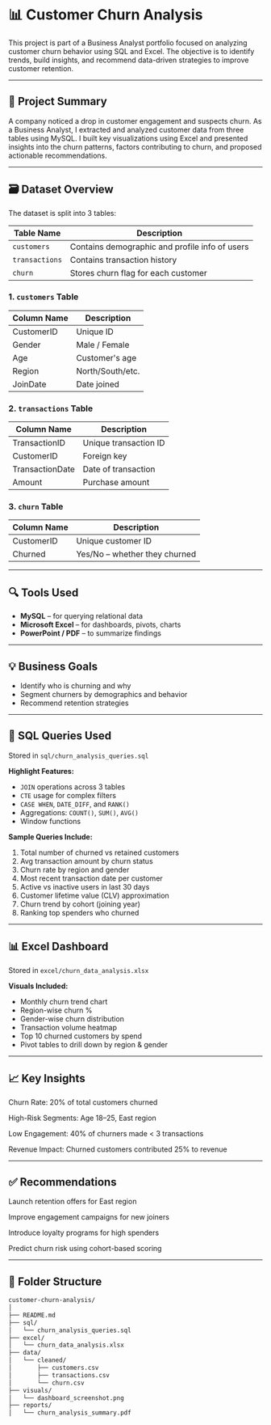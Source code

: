# 📊 Customer Churn Analysis

This project is part of a Business Analyst portfolio focused on analyzing customer churn behavior using SQL and Excel. The objective is to identify trends, build insights, and recommend data-driven strategies to improve customer retention.

---

## 🧠 Project Summary

A company noticed a drop in customer engagement and suspects churn. As a Business Analyst, I extracted and analyzed customer data from three tables using MySQL. I built key visualizations using Excel and presented insights into the churn patterns, factors contributing to churn, and proposed actionable recommendations.

---

## 🗃️ Dataset Overview

The dataset is split into 3 tables:

| Table Name    | Description                                      |
|---------------|--------------------------------------------------|
| `customers`   | Contains demographic and profile info of users   |
| `transactions`| Contains transaction history                     |
| `churn`       | Stores churn flag for each customer              |

### 1. `customers` Table

| Column Name | Description       |
|-------------|-------------------|
| CustomerID  | Unique ID         |
| Gender      | Male / Female     |
| Age         | Customer's age    |
| Region      | North/South/etc.  |
| JoinDate    | Date joined       |

### 2. `transactions` Table

| Column Name      | Description             |
|------------------|-------------------------|
| TransactionID    | Unique transaction ID   |
| CustomerID       | Foreign key             |
| TransactionDate  | Date of transaction     |
| Amount           | Purchase amount         |

### 3. `churn` Table

| Column Name | Description                    |
|-------------|--------------------------------|
| CustomerID  | Unique customer ID             |
| Churned     | Yes/No – whether they churned  |

---

## 🔍 Tools Used

- **MySQL** – for querying relational data  
- **Microsoft Excel** – for dashboards, pivots, charts  
- **PowerPoint / PDF** – to summarize findings  

---

## 💡 Business Goals

- Identify who is churning and why  
- Segment churners by demographics and behavior  
- Recommend retention strategies  

---

## 🧮 SQL Queries Used

Stored in `sql/churn_analysis_queries.sql`

**Highlight Features:**
- `JOIN` operations across 3 tables  
- `CTE` usage for complex filters  
- `CASE WHEN`, `DATE_DIFF`, and `RANK()`  
- Aggregations: `COUNT()`, `SUM()`, `AVG()`  
- Window functions  

**Sample Queries Include:**
1. Total number of churned vs retained customers  
2. Avg transaction amount by churn status  
3. Churn rate by region and gender  
4. Most recent transaction date per customer  
5. Active vs inactive users in last 30 days  
6. Customer lifetime value (CLV) approximation  
7. Churn trend by cohort (joining year)  
8. Ranking top spenders who churned  

---

## 📊 Excel Dashboard

Stored in `excel/churn_data_analysis.xlsx`

**Visuals Included:**
- Monthly churn trend chart  
- Region-wise churn %  
- Gender-wise churn distribution  
- Transaction volume heatmap  
- Top 10 churned customers by spend  
- Pivot tables to drill down by region & gender  

---

##  📈 Key Insights
Churn Rate: 20% of total customers churned

High-Risk Segments: Age 18–25, East region

Low Engagement: 40% of churners made < 3 transactions

Revenue Impact: Churned customers contributed 25% to revenue

---
## ✅ Recommendations
Launch retention offers for East region

Improve engagement campaigns for new joiners

Introduce loyalty programs for high spenders

Predict churn risk using cohort-based scoring

--- 

## 📁 Folder Structure

```bash
customer-churn-analysis/
│
├── README.md
├── sql/
│   └── churn_analysis_queries.sql
├── excel/
│   └── churn_data_analysis.xlsx
├── data/
│   └── cleaned/
│       ├── customers.csv
│       ├── transactions.csv
│       └── churn.csv
├── visuals/
│   └── dashboard_screenshot.png
├── reports/
│   └── churn_analysis_summary.pdf
